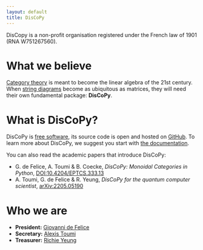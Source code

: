 ```yaml
---
layout: default
title: DisCoPy
---
```


DisCopy is a non-profit organisation registered under the French law of 1901 (RNA W751267560).

# What we believe

[Category theory](https://en.wikipedia.org/wiki/Category_theory) is meant to become the linear algebra of the 21st century.
When [string diagrams](https://en.wikipedia.org/wiki/String_diagram) become as ubiquitous as matrices, they will need their own fundamental package: **DisCoPy**.

# What is DisCoPy?

DisCoPy is [free software](https://en.wikipedia.org/wiki/Free_software),
its source code is open and hosted on [GitHub](https://github.com/oxford-quantum-group/discopy).
To learn more about DisCoPy, we suggest you start with [the documentation](https://discopy.readthedocs.io).

You can also read the academic papers that introduce DisCoPy:

- G. de Felice, A. Toumi & B. Coecke, _DisCoPy: Monoidal Categories in Python_, [DOI:10.4204/EPTCS.333.13](https://doi.org/10.4204/EPTCS.333.13)
- A. Toumi, G. de Felice & R. Yeung, _DisCoPy for the quantum computer scientist_, [arXiv:2205.05190](https://arxiv.org/abs/2205.05190)

# Who we are

* **President:** [Giovanni de Felice](https://www.cs.ox.ac.uk/people/giovanni.defelice/)
* **Secretary:** [Alexis Toumi](https://alexis.toumi.xyz/)
* **Treasurer:** [Richie Yeung](https://hk.linkedin.com/in/richie-yeung)
